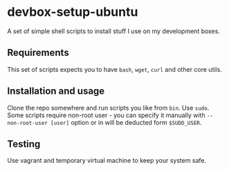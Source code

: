 # devbox-setup-ubuntu

A set of simple shell scripts to install stuff I use on my development boxes.

## Requirements

This set of scripts expects you to have `bash`, `wget`, `curl` and other core utils.

## Installation and usage

Clone the repo somewhere and run scripts you like from `bin`.
Use `sudo`. Some scripts require non-root user - you can specify it manually with `--non-root-user [user]` option or in will be deducted form `$SUDO_USER`.

## Testing

Use vagrant and temporary virtual machine to keep your system safe.
